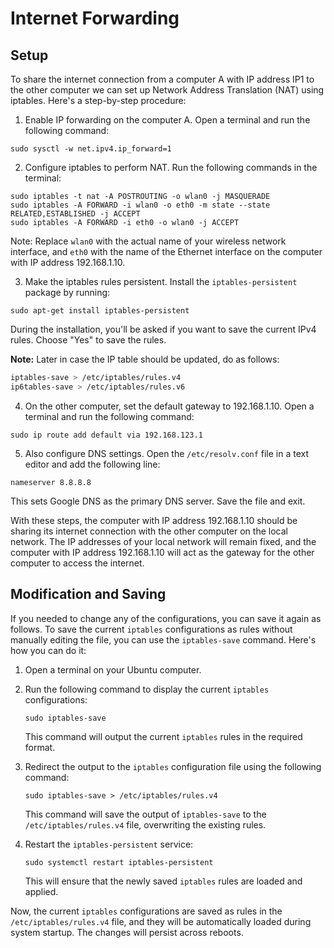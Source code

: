 # Internet Forwarding
## Setup
To share the internet connection from a computer A with IP address IP1 to the other computer we can set up Network Address Translation (NAT) using iptables. Here's a step-by-step procedure:

1. Enable IP forwarding on the computer A. Open a terminal and run the following command:
```
sudo sysctl -w net.ipv4.ip_forward=1
```

2. Configure iptables to perform NAT. Run the following commands in the terminal:
```
sudo iptables -t nat -A POSTROUTING -o wlan0 -j MASQUERADE
sudo iptables -A FORWARD -i wlan0 -o eth0 -m state --state RELATED,ESTABLISHED -j ACCEPT
sudo iptables -A FORWARD -i eth0 -o wlan0 -j ACCEPT
```
Note: Replace `wlan0` with the actual name of your wireless network interface, and `eth0` with the name of the Ethernet interface on the computer with IP address 192.168.1.10.

3. Make the iptables rules persistent. Install the `iptables-persistent` package by running:
```
sudo apt-get install iptables-persistent
```
During the installation, you'll be asked if you want to save the current IPv4 rules. Choose "Yes" to save the rules.

**Note:** Later in case the IP table should be updated, do as follows:
```bash
iptables-save > /etc/iptables/rules.v4
ip6tables-save > /etc/iptables/rules.v6
```

4. On the other computer, set the default gateway to 192.168.1.10. Open a terminal and run the following command:
```
sudo ip route add default via 192.168.123.1
```

5. Also configure DNS settings. Open the `/etc/resolv.conf` file in a text editor and add the following line:
```
nameserver 8.8.8.8
```
This sets Google DNS as the primary DNS server. Save the file and exit.

With these steps, the computer with IP address 192.168.1.10 should be sharing its internet connection with the other computer on the local network. The IP addresses of your local network will remain fixed, and the computer with IP address 192.168.1.10 will act as the gateway for the other computer to access the internet.
## Modification and Saving
If you needed to change any of the configurations, you can save it again as follows. To save the current `iptables` configurations as rules without manually editing the file, you can use the `iptables-save` command. Here's how you can do it:

1. Open a terminal on your Ubuntu computer.

2. Run the following command to display the current `iptables` configurations:
   ```
   sudo iptables-save
   ```

   This command will output the current `iptables` rules in the required format.

3. Redirect the output to the `iptables` configuration file using the following command:
   ```
   sudo iptables-save > /etc/iptables/rules.v4
   ```

   This command will save the output of `iptables-save` to the `/etc/iptables/rules.v4` file, overwriting the existing rules.

4. Restart the `iptables-persistent` service:
   ```
   sudo systemctl restart iptables-persistent
   ```

   This will ensure that the newly saved `iptables` rules are loaded and applied.

Now, the current `iptables` configurations are saved as rules in the `/etc/iptables/rules.v4` file, and they will be automatically loaded during system startup. The changes will persist across reboots.
